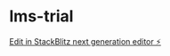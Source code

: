 # lms-trial

[Edit in StackBlitz next generation editor ⚡️](https://stackblitz.com/~/github.com/masuma131/lms-trial)